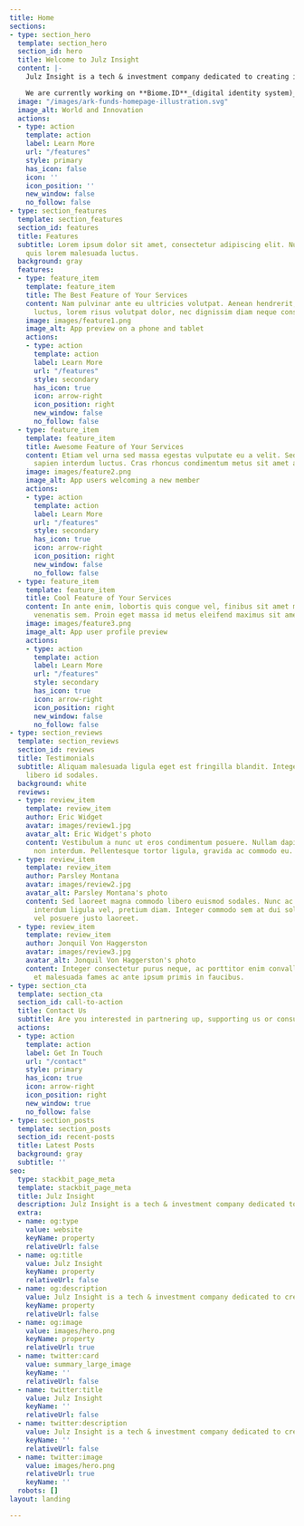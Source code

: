 ```yaml
---
title: Home
sections:
- type: section_hero
  template: section_hero
  section_id: hero
  title: Welcome to Julz Insight
  content: |-
    Julz Insight is a tech & investment company dedicated to creating impactful solutions, building innovative brands, and giving you a platform where you can invest in said solutions/brands/products.

    We are currently working on **Biome.ID**_(digital identity system)_, **Ureisel**_(gaming + work metaverse)_, and **The Stryes Manor Marketplace**_(furniture, decor & lighting marketplace)_.
  image: "/images/ark-funds-homepage-illustration.svg"
  image_alt: World and Innovation
  actions:
  - type: action
    template: action
    label: Learn More
    url: "/features"
    style: primary
    has_icon: false
    icon: ''
    icon_position: ''
    new_window: false
    no_follow: false
- type: section_features
  template: section_features
  section_id: features
  title: Features
  subtitle: Lorem ipsum dolor sit amet, consectetur adipiscing elit. Nullam a metus
    quis lorem malesuada luctus.
  background: gray
  features:
  - type: feature_item
    template: feature_item
    title: The Best Feature of Your Services
    content: Nam pulvinar ante eu ultricies volutpat. Aenean hendrerit, eros sed aliquet
      luctus, lorem risus volutpat dolor, nec dignissim diam neque consequat ex.
    image: images/feature1.png
    image_alt: App preview on a phone and tablet
    actions:
    - type: action
      template: action
      label: Learn More
      url: "/features"
      style: secondary
      has_icon: true
      icon: arrow-right
      icon_position: right
      new_window: false
      no_follow: false
  - type: feature_item
    template: feature_item
    title: Awesome Feature of Your Services
    content: Etiam vel urna sed massa egestas vulputate eu a velit. Sed ut nisl nec
      sapien interdum luctus. Cras rhoncus condimentum metus sit amet auctor.
    image: images/feature2.png
    image_alt: App users welcoming a new member
    actions:
    - type: action
      template: action
      label: Learn More
      url: "/features"
      style: secondary
      has_icon: true
      icon: arrow-right
      icon_position: right
      new_window: false
      no_follow: false
  - type: feature_item
    template: feature_item
    title: Cool Feature of Your Services
    content: In ante enim, lobortis quis congue vel, finibus sit amet mi. Aenean quis
      venenatis sem. Proin eget massa id metus eleifend maximus sit amet nec urna.
    image: images/feature3.png
    image_alt: App user profile preview
    actions:
    - type: action
      template: action
      label: Learn More
      url: "/features"
      style: secondary
      has_icon: true
      icon: arrow-right
      icon_position: right
      new_window: false
      no_follow: false
- type: section_reviews
  template: section_reviews
  section_id: reviews
  title: Testimonials
  subtitle: Aliquam malesuada ligula eget est fringilla blandit. Integer finibus semper
    libero id sodales.
  background: white
  reviews:
  - type: review_item
    template: review_item
    author: Eric Widget
    avatar: images/review1.jpg
    avatar_alt: Eric Widget's photo
    content: Vestibulum a nunc ut eros condimentum posuere. Nullam dapibus quis nunc
      non interdum. Pellentesque tortor ligula, gravida ac commodo eu.
  - type: review_item
    template: review_item
    author: Parsley Montana
    avatar: images/review2.jpg
    avatar_alt: Parsley Montana's photo
    content: Sed laoreet magna commodo libero euismod sodales. Nunc ac libero convallis,
      interdum ligula vel, pretium diam. Integer commodo sem at dui sollicitudin,
      vel posuere justo laoreet.
  - type: review_item
    template: review_item
    author: Jonquil Von Haggerston
    avatar: images/review3.jpg
    avatar_alt: Jonquil Von Haggerston's photo
    content: Integer consectetur purus neque, ac porttitor enim convallis vitae. Interdum
      et malesuada fames ac ante ipsum primis in faucibus.
- type: section_cta
  template: section_cta
  section_id: call-to-action
  title: Contact Us
  subtitle: Are you interested in partnering up, supporting us or consultation?
  actions:
  - type: action
    template: action
    label: Get In Touch
    url: "/contact"
    style: primary
    has_icon: true
    icon: arrow-right
    icon_position: right
    new_window: true
    no_follow: false
- type: section_posts
  template: section_posts
  section_id: recent-posts
  title: Latest Posts
  background: gray
  subtitle: ''
seo:
  type: stackbit_page_meta
  template: stackbit_page_meta
  title: Julz Insight
  description: Julz Insight is a tech & investment company dedicated to creating impactful solutions, building innovative brands, and giving you a platform where you can invest in said solutions/brands/products.
  extra:
  - name: og:type
    value: website
    keyName: property
    relativeUrl: false
  - name: og:title
    value: Julz Insight
    keyName: property
    relativeUrl: false
  - name: og:description
    value: Julz Insight is a tech & investment company dedicated to creating impactful solutions, building innovative brands, and giving you a platform where you can invest in said solutions/brands/products.
    keyName: property
    relativeUrl: false
  - name: og:image
    value: images/hero.png
    keyName: property
    relativeUrl: true
  - name: twitter:card
    value: summary_large_image
    keyName: ''
    relativeUrl: false
  - name: twitter:title
    value: Julz Insight
    keyName: ''
    relativeUrl: false
  - name: twitter:description
    value: Julz Insight is a tech & investment company dedicated to creating impactful solutions, building innovative brands, and giving you a platform where you can invest in said solutions/brands/products.
    keyName: ''
    relativeUrl: false
  - name: twitter:image
    value: images/hero.png
    relativeUrl: true
    keyName: ''
  robots: []
layout: landing

---
```

